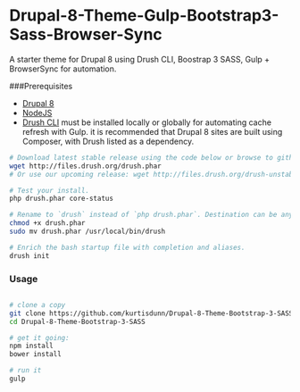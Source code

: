 # Drupal-8-Theme-Gulp-Bootstrap3-Sass-Browser-Sync
A starter theme for Drupal 8 using Drush CLI, Boostrap 3 SASS, Gulp + BrowserSync for automation.


###Prerequisites

- [Drupal 8](https://www.drupal.org/drupal-8.0.2-release-notes)
- [NodeJS](https://nodejs.org/en/download/)
- [Drush CLI](http://docs.drush.org/en/master/install/) must be installed locally or globally for automating cache refresh with Gulp. it is recommended that Drupal 8 sites are built using Composer, with Drush listed as a dependency.

```sh
# Download latest stable release using the code below or browse to github.com/drush-ops/drush/releases.
wget http://files.drush.org/drush.phar
# Or use our upcoming release: wget http://files.drush.org/drush-unstable.phar  

# Test your install.
php drush.phar core-status

# Rename to `drush` instead of `php drush.phar`. Destination can be anywhere on $PATH. 
chmod +x drush.phar
sudo mv drush.phar /usr/local/bin/drush

# Enrich the bash startup file with completion and aliases.
drush init

```

### Usage

```sh

# clone a copy
git clone https://github.com/kurtisdunn/Drupal-8-Theme-Bootstrap-3-SASS.git
cd Drupal-8-Theme-Bootstrap-3-SASS

# get it going:
npm install
bower install

# run it
gulp

```